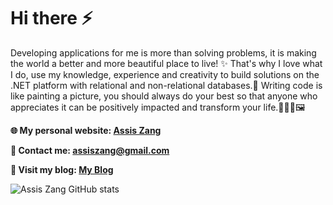 

# Hi there ⚡
<!-- <img src='https://media.giphy.com/media/X1hTak9mZoCOoLGfSW/giphy.gif' alt="banner" width="600px" height="200px"></img>
**zangassis/zangassis** is a ✨ _special_ ✨ repository because its `README.md` (this file) appears on your GitHub profile.
Here are some ideas to get you started:

- 🔭 I’m currently working on ...
- 🌱 I’m currently learning ...
- 👯 I’m looking to collaborate on ...
- 🤔 I’m looking for help with ...
- 💬 Ask me about ...
- 📫 How to reach me: ...
- 😄 Pronouns: ...
- ⚡ Fun fact: ...
-->

Developing applications for me is more than solving problems, it is making the world a better and more beautiful place to live! ✨
That's why I love what I do, use my knowledge, experience and creativity to build solutions on the .NET platform with relational and non-relational databases.💖
Writing code is like painting a picture, you should always do your best so that anyone who appreciates it can be positively impacted and transform your life.👨‍💻🎨🖼️

<strong>🌐 My personal website: [Assis Zang](http://zangassis.github.io)</strong>

<strong>💬 Contact me: assiszang@gmail.com</strong>

<strong>📝 Visit my blog: [My Blog](http://assiszang.vercel.app)</strong>

![Assis Zang GitHub stats](https://github-readme-stats.vercel.app/api?username=zangassis&show_icons=true&theme=radical)
